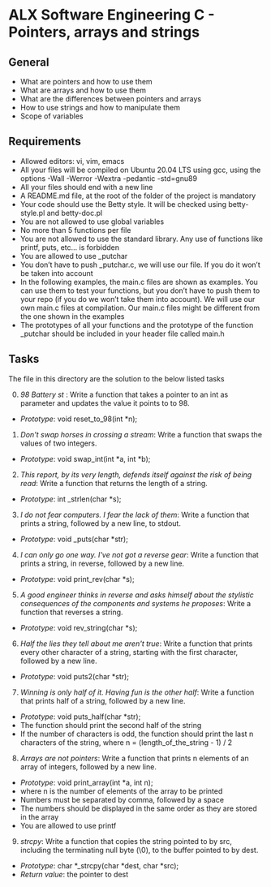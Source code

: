 # ALX Software Engineering C - Pointers, arrays and strings


## General

- What are pointers and how to use them
- What are arrays and how to use them
- What are the differences between pointers and arrays
- How to use strings and how to manipulate them
- Scope of variables

## Requirements

- Allowed editors: vi, vim, emacs
- All your files will be compiled on Ubuntu 20.04 LTS using gcc, using the options -Wall -Werror -Wextra -pedantic -std=gnu89
- All your files should end with a new line
- A README.md file, at the root of the folder of the project is mandatory
- Your code should use the Betty style. It will be checked using betty-style.pl and betty-doc.pl
- You are not allowed to use global variables
- No more than 5 functions per file
- You are not allowed to use the standard library. Any use of functions like printf, puts, etc… is forbidden
- You are allowed to use _putchar
- You don’t have to push _putchar.c, we will use our file. If you do it won’t be taken into account
- In the following examples, the main.c files are shown as examples. You can use them to test your functions, but you don’t have to push them to your repo (if you do we won’t take them into account). We will use our own main.c files at compilation. Our main.c files might be different from the one shown in the examples
- The prototypes of all your functions and the prototype of the function _putchar should be included in your header file called main.h

## Tasks
The file in this directory are the solution to the below listed tasks

0. *98 Battery st* : Write a function that takes a pointer to an int as parameter and updates the value it points to to 98.
- *Prototype*: void reset_to_98(int *n);

1. *Don't swap horses in crossing a stream*: Write a function that swaps the values of two integers.
- *Prototype*: void swap_int(int *a, int *b);

2. *This report, by its very length, defends itself against the risk of being read*: Write a function that returns the length of a string.
- *Prototype*: int _strlen(char *s);

3. *I do not fear computers. I fear the lack of them*: Write a function that prints a string, followed by a new line, to stdout.
- *Prototype*: void _puts(char *str);

4. *I can only go one way. I've not got a reverse gear*: Write a function that prints a string, in reverse, followed by a new line.
- *Prototype*: void print_rev(char *s);

5. *A good engineer thinks in reverse and asks himself about the stylistic consequences of the components and systems he proposes*: Write a function that reverses a string.
- *Prototype*: void rev_string(char *s);

6. *Half the lies they tell about me aren't true*: Write a function that prints every other character of a string, starting with the first character, followed by a new line.
- *Prototype*: void puts2(char *str);

7. *Winning is only half of it. Having fun is the other half*: Write a function that prints half of a string, followed by a new line.
- *Prototype*: void puts_half(char *str);
- The function should print the second half of the string
- If the number of characters is odd, the function should print the last n characters of the string, where n = (length_of_the_string - 1) / 2

8. *Arrays are not pointers*: Write a function that prints n elements of an array of integers, followed by a new line.
- *Prototype*: void print_array(int *a, int n);
- where n is the number of elements of the array to be printed
- Numbers must be separated by comma, followed by a space
- The numbers should be displayed in the same order as they are stored in the array
- You are allowed to use printf

9. *strcpy*: Write a function that copies the string pointed to by src, including the terminating null byte (\0), to the buffer pointed to by dest.
- *Prototype*: char *_strcpy(char *dest, char *src);
- *Return value*: the pointer to dest
